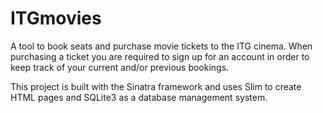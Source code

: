 # ITGmovies
A tool to book seats and purchase movie tickets to the ITG cinema. When purchasing a ticket you are required to sign up for an account in order to keep track of your current and/or previous bookings.

This project is built with the Sinatra framework and uses Slim to create HTML pages and SQLite3 as a database management system.
